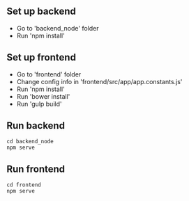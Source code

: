 Set up backend
-------------

* Go to 'backend_node' folder
* Run 'npm install'

Set up frontend
-------------

* Go to 'frontend' folder
* Change config info in 'frontend/src/app/app.constants.js'
* Run 'npm install'
* Run 'bower install'
* Run 'gulp build'

Run backend
-------------

```
cd backend_node
npm serve
```

Run frontend
-------------

```
cd frontend
npm serve
```

